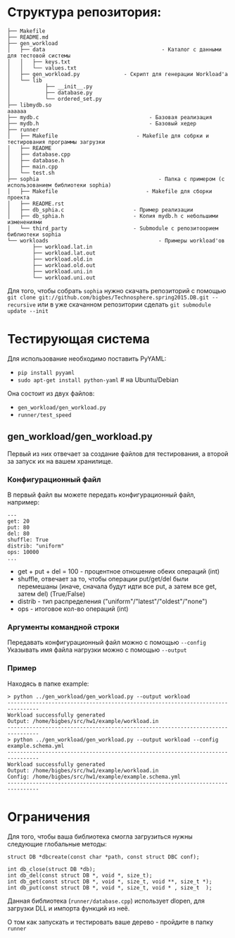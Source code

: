 # Структура репозитория:
```
├── Makefile
├── README.md
├── gen_workload
│   ├── data									 - Каталог с данными для тестовой системы
│   │   ├── keys.txt
│   │   └── values.txt
│   ├── gen_workload.py				 - Скрипт для генерации Workload'a
│   └── lib
│  			├── __init__.py
│  			├── database.py
│  			└── ordered_set.py
├── libmydb.so
aaaaaa
├── mydb.c									 - Базовая реализация
├── mydb.h									 - Базовый хедер
├── runner
│   ├── Makefile						 - Makefile для собрки и тестирования программы загрузки
│   ├── README
│   ├── database.cpp
│   ├── database.h
│   ├── main.cpp
│   └── test.sh
├── sophia										- Папка с примером (с использованием библиотеки sophia)
│   ├── Makefile							- Makefile для сборки проекта
│   ├── README.rst
│   ├── db_sphia.c						- Пример реализации
│   ├── db_sphia.h						- Копия mydb.h с небольшими изменениями
│   └── third_party						- Submodule с репозитоорием библиотеки sophia
└── workloads									- Примеры workload'ов
		├── workload.lat.in
		├── workload.lat.out
		├── workload.old.in
		├── workload.old.out
		├── workload.uni.in
		└── workload.uni.out
```

Для того, чтобы собрать `sophia` нужно скачать репозиторий с помощью
`git clone git://github.com/bigbes/Technosphere.spring2015.DB.git --recursive`
или в уже скачанном репозитории сделать `git submodule update --init`


# Тестирующая система

Для использование необходимо поставить PyYAML:

* `pip install pyyaml`
* `sudo apt-get install python-yaml` # на Ubuntu/Debian

Она состоит из двух файлов:

* `gen_workload/gen_workload.py`
* `runner/test_speed`

## gen_workload/gen_workload.py

Первый из них отвечает за создание файлов для тестирования, а второй за запуск их на вашем хранилище.

### Конфигурационный файл

В первый файл вы можете передать конфигурационный файл, например:

```
---
get: 20
put: 80
del: 80
shuffle: True
distrib: "uniform"
ops: 10000
...
```

* get + put + del = 100 - процентное отношение обеих операций (int)
* shuffle, отвечает за то, чтобы операции put/get/del были перемешаны (иначе, сначала будут идти все put, а затем все get, затем del) (True/False)
* distrib - тип распределения ("uniform"/"latest"/"oldest"/"none")
* ops - итоговое кол-во операций (int)

### Аргументы командной строки

Передавать конфигурационный файл можно с помощью `--config`
Указывать имя файла нагрузки можно с помощью `--output`

### Пример

Находясь в папке example:
```
> python ../gen_workload/gen_workload.py --output workload
--------------------------------------------------------------------------------
Workload successfully generated
Output: /home/bigbes/src/hw1/example/workload.in
--------------------------------------------------------------------------------
> python ../gen_workload/gen_workload.py --output workload --config example.schema.yml
--------------------------------------------------------------------------------
Workload successfully generated
Output: /home/bigbes/src/hw1/example/workload.in
Config: /home/bigbes/src/hw1/example/example.schema.yml
--------------------------------------------------------------------------------
```

# Ограничения

Для того, чтобы ваша библиотека смогла загрузиться нужны следующие глобальные методы:
```
struct DB *dbcreate(const char *path, const struct DBC conf);

int db_close(struct DB *db);
int db_del(const struct DB *, void *, size_t);
int db_get(const struct DB *, void *, size_t, void **, size_t *);
int db_put(const struct DB *, void *, size_t, void * , size_t  );
```

Данная библиотека (`runner/database.cpp`) использует dlopen, для загрузки DLL и импорта функций из неё.

О том как запускать и тестировать ваше дерево - пройдите в папку `runner`
